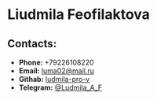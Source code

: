 
# __Liudmila Feofilaktova__


## __Contacts:__
- __Phone:__ +79226108220
- __Email:__ luma02@mail.ru
- __Githab:__ [ludmila-pro-v](https://github.com/ludmila-pro-v)
- __Telegram:__ [@Ludmila_A_F](https://t.me/Ludmila_A_F)
